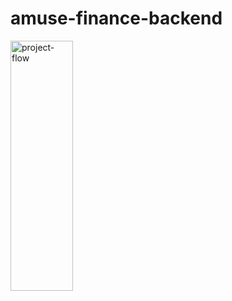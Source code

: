 # amuse-finance-backend
<a href="https://drive.google.com/file/d/1ZqkJ4Lw7tyjnkh6m1tlfQABkfc43tc33/view?usp=sharing" target="_blank" rel="noreferrer"><img src="https://drive.google.com/file/d/1ZqkJ4Lw7tyjnkh6m1tlfQABkfc43tc33/view?usp=sharing" width="100vw" height="400px" alt="project-flow" /></a>
